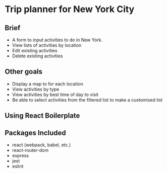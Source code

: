 # Trip planner for New York City
## Brief
- A form to input activities to do in New York.
- View lists of activities by location
- Edit existing activities
- Delete existing activities

## Other goals
- Display a map to for each location
- View activities by type
- View activities by best time of day to visit
- Be able to select activities from the filtered list to make a customised list

## Using React Boilerplate
## Packages Included

- react (webpack, babel, etc.)
- react-router-dom
- express
- jest
- eslint

